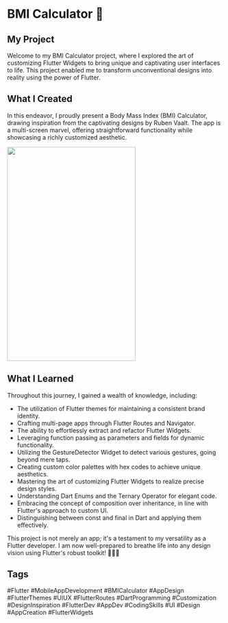 # BMI Calculator 💪

## My Project
Welcome to my BMI Calculator project, where I explored the art of customizing Flutter Widgets to bring unique and captivating user interfaces to life. This project enabled me to transform unconventional designs into reality using the power of Flutter.

## What I Created
In this endeavor, I proudly present a Body Mass Index (BMI) Calculator, drawing inspiration from the captivating designs by Ruben Vaalt. The app is a multi-screen marvel, offering straightforward functionality while showcasing a richly customized aesthetic.


<img src=
"https://github.com/xee95/bmi_calculator_flutter/assets/35934083/b645c9be-7bea-4270-9c44-dc8e4129b669" width="300" height="500">

## What I Learned
Throughout this journey, I gained a wealth of knowledge, including:

- The utilization of Flutter themes for maintaining a consistent brand identity.
- Crafting multi-page apps through Flutter Routes and Navigator.
- The ability to effortlessly extract and refactor Flutter Widgets.
- Leveraging function passing as parameters and fields for dynamic functionality.
- Utilizing the GestureDetector Widget to detect various gestures, going beyond mere taps.
- Creating custom color palettes with hex codes to achieve unique aesthetics.
- Mastering the art of customizing Flutter Widgets to realize precise design styles.
- Understanding Dart Enums and the Ternary Operator for elegant code.
- Embracing the concept of composition over inheritance, in line with Flutter's approach to custom UI.
- Distinguishing between const and final in Dart and applying them effectively.

This project is not merely an app; it's a testament to my versatility as a Flutter developer. I am now well-prepared to breathe life into any design vision using Flutter's robust toolkit! 🎨✨📱

## Tags
#Flutter #MobileAppDevelopment #BMICalculator #AppDesign #FlutterThemes #UIUX #FlutterRoutes #DartProgramming #Customization #DesignInspiration
#FlutterDev #AppDev #CodingSkills #UI #Design #AppCreation #FlutterWidgets
